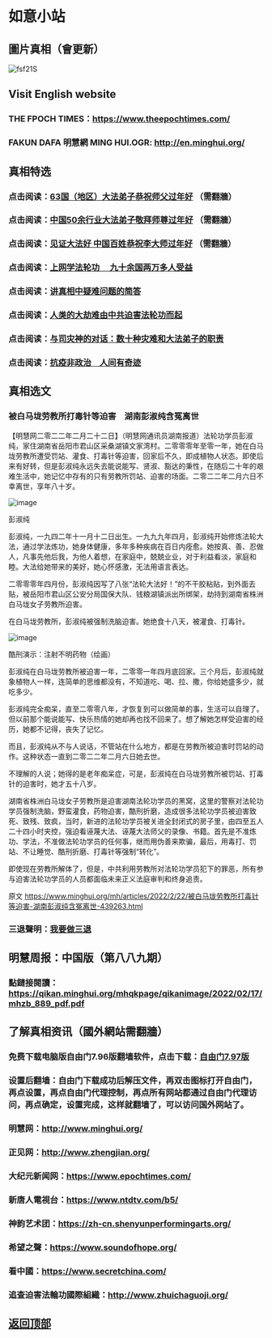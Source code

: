 # 如意小站

## 圖片真相（會更新）

![fsf21S](https://user-images.githubusercontent.com/79625284/154924162-c6457138-ab14-4164-93e7-0cb5040e1786.jpg)

## Visit English website

### THE FPOCH TIMES：https://www.theepochtimes.com/

### FAKUN DAFA 明慧網 MING HUI.OGR: http://en.minghui.org/

## 真相特选

### 点击阅读：[63国（地区）大法弟子恭祝师父过年好](https://greetings.minghui.org/mh/articles/2022/2/1/63%E5%9B%BD%EF%BC%88%E5%9C%B0%E5%8C%BA%EF%BC%89%E5%A4%A7%E6%B3%95%E5%BC%9F%E5%AD%90%E6%81%AD%E7%A5%9D%E5%B8%88%E7%88%B6%E8%BF%87%E5%B9%B4%E5%A5%BD-438145.html?fbclid=IwAR3B4woqobiRdOiOoRZBs5JmreUPvSiukJ7ZzvPXlibkFyiS2kNMYXPwFbo) （需翻牆）

### 点击阅读：[中国50余行业大法弟子敬拜师尊过年好](https://greetings.minghui.org/mh/articles/2022/1/31/%E4%B8%AD%E5%9B%BD50%E4%BD%99%E8%A1%8C%E4%B8%9A%E5%A4%A7%E6%B3%95%E5%BC%9F%E5%AD%90%E6%95%AC%E6%8B%9C%E5%B8%88%E5%B0%8A%E8%BF%87%E5%B9%B4%E5%A5%BD-437915.html) （需翻牆）

### 点击阅读：[见证大法好 中国百姓恭祝李大师过年好](https://greetings.minghui.org/mh/articles/2022/1/29/%E8%A7%81%E8%AF%81%E5%A4%A7%E6%B3%95%E5%A5%BD-%E4%B8%AD%E5%9B%BD%E7%99%BE%E5%A7%93%E6%81%AD%E7%A5%9D%E6%9D%8E%E5%A4%A7%E5%B8%88%E8%BF%87%E5%B9%B4%E5%A5%BD-437838.html) （需翻牆）

### 点击阅读：[上网学法轮功 　九十余国两万多人受益](https://github.com/pinhe91/jcxw5/tree/main)

### 点击阅读：[讲真相中疑难问题的简答](https://github.com/pinhe91/jcxw3/tree/main)

### 点击阅读：[人类的大劫难由中共迫害法轮功而起](https://github.com/pinhe91/jcxw4/tree/main) 

### 点击阅读：[与司灾神的对话：数十种灾难和大法弟子的职责](https://github.com/pinhe91/jcxw1/tree/main) 

### 点击阅读：[抗疫非政治　人间有奇迹](https://github.com/pinhe91/jcxw2/tree/main) 

## 真相选文

### 被白马垅劳教所打毒针等迫害　湖南彭淑纯含冤离世

【明慧网二零二二年二月二十二日】（明慧网通讯员湖南报道）法轮功学员彭淑纯，家住湖南省岳阳市君山区采桑湖镇文家湾村。二零零零年至零一年，她在白马垅劳教所遭受罚站、灌食、打毒针等迫害，回家后不久，即成植物人状态。即使后来有好转，但是彭淑纯永远失去能说能写、贤淑、豁达的秉性，在随后二十年的艰难生活中，她记忆中存有的只有劳教所罚站、迫害的场面。二零二二年二月六日不幸离世，享年八十岁。

![image](https://user-images.githubusercontent.com/79625284/155099295-fcd57634-144a-4a60-a3f8-5a7a01b14ade.png)

彭淑纯

彭淑纯，一九四二年十一月十二日出生。一九九九年四月，彭淑纯开始修炼法轮大法，通过学法炼功，她身体健康，多年多种疾病在百日内痊愈。她按真、善、忍做人，凡事先他后我，为他人着想，在家庭中，兢兢业业，对于利益看淡，家庭和睦。大法给她带来的美好，她心怀感激，无法用语言表达。

二零零零年四月份，彭淑纯因写了八张“法轮大法好！”的不干胶粘贴，到外面去贴，被岳阳市君山区公安分局国保大队、钱粮湖镇派出所绑架，劫持到湖南省株洲白马垅女子劳教所迫害。

在白马垅劳教所，彭淑纯被强制洗脑迫害。她绝食十八天，被灌食、打毒针。

![image](https://user-images.githubusercontent.com/79625284/155099376-58b0136d-1328-43fe-8267-7ad33eb1075a.png)

酷刑演示：注射不明药物（绘画）

彭淑纯在白马垅劳教所被迫害一年，二零零一年四月底回家。三个月后，彭淑纯就象植物人一样，连简单的思维都没有，不知道吃、喝、拉、撒，你给她盛多少，就吃多少。

彭淑纯完全痴呆，直至二零零八年，才恢复到可以做简单的事，生活可以自理了。但以前那个能说能写、快乐热情的她却再也找不回来了。想了解她怎样受迫害的经历，她都不记得，丧失了记忆。

而且，彭淑纯从不与人说话，不管站在什么地方，都是在劳教所被迫害时罚站的动作。这种状态一直到二零二二年二月六日她去世。

不理解的人说；她得的是老年痴呆症，可是，彭淑纯在白马垅劳教所被罚站、打毒针的迫害时，她才五十八岁。

湖南省株洲白马垅女子劳教所是迫害湖南法轮功学员的黑窝，这里的警察对法轮功学员强制洗脑，野蛮灌食，药物迫害，酷刑折磨，造成很多法轮功学员被迫害致死、致残、致疯，当时，新进的法轮功学员被关进全封闭式的房子里，由四至五人二十四小时夹控，强迫看诬蔑大法、诬蔑大法师父的录像、书籍。首先是不准炼功、学法，不准做法轮功学员的任何事，继而用伪善来欺骗，最后，用毒打、罚站、不让睡觉、酷刑折磨、打毒针等强制“转化”。

即使现在劳教所解体了，但是，中共利用劳教所对法轮功学员犯下的罪恶，所有参与迫害法轮功学员的人员都面临未来正义法庭审判和终身追责。

原文 https://www.minghui.org/mh/articles/2022/2/22/被白马垅劳教所打毒针等迫害-湖南彭淑纯含冤离世-439263.html

### 三退聲明：[我要做三退](https://tuidang.epochtimes.com/)

## 明慧周报：中国版（第八八九期）

### 點鏈接閱讀：https://qikan.minghui.org/mhqkpage/qikanimage/2022/02/17/mhzb_889_pdf.pdf

## 了解真相资讯（國外網站需翻牆）

### 免费下载电脑版自由门7.96版翻墙软件，点击下载：[自由门7.97版](https://github.com/pinhe91/tuiguang/files/6839679/fg797r.zip)

### 设置后翻墙：自由门下载成功后解压文件，再双击图标打开自由门，再点设置，再点自由门代理控制，再点所有网站都通过自由门代理访问，再点确定，设置完成，这样就翻墙了，可以访问国外网站了。

### 明慧网：http://www.minghui.org/

### 正见网：http://www.zhengjian.org/

### 大纪元新闻网：https://www.epochtimes.com/

### 新唐人電視台：https://www.ntdtv.com/b5/

### 神韵艺术团：https://zh-cn.shenyunperformingarts.org/

### 希望之聲：https://www.soundofhope.org/

### 看中國：https://www.secretchina.com/

### 追查迫害法輪功國際組織：http://www.zhuichaguoji.org/

## [返回顶部](https://git.io/Js3EY)
